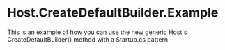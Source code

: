 # Host.CreateDefaultBuilder.Example
This is an example of how you can use the new generic Host's CreateDefaultBuilder() method with a Startup.cs pattern
